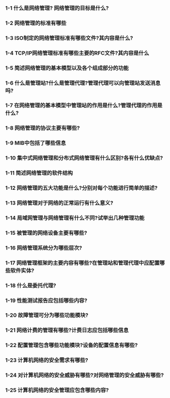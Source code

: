 ### 1-1 什么是网络管理? 网络管理的目标是什么? 
### 1-2 网络管理的标准有哪些
### 1-3 ISO制定的网络管理标准有哪些文件?其内容是什么?
### 1-4 TCP/IP网络管理标准有哪些主要的RFC文件?其内容是什么
### 1-5 简述网络管理的基本模型以及各个组成部分的功能
### 1-6 什么是管理站?什么是管理代理?管理代理可以向管理站发送消息吗?
### 1-7 在网络管理的基本模型中管理站的作用是什么?管理代理的作用是什么?
### 1-8 网络管理的协议主要有哪些?
### 1-9 MIB中包括了哪些信息
### 1-10 集中式网络管理和分布式网络管理有什么区别?各有什么优缺点?
### 1-11 简述网络管理的软件结构
### 1-12 网络管理的五大功能是什么?分别对每个功能进行简单的描述?
### 1-13 网络管理对于网络的正常运行有什么意义?
### 1-14 局域网管理与网络管理有什么不同?试举出几种管理功能
### 1-15 被管理的网络设备主要有哪些?
### 1-16 网络管理系统分为哪些层次?
### 1-17 网络管理框架的主要内容有哪些?在管理站和管理代理中应配置哪些软件实体?
### 1-18 什么是委托代理?
### 1-19 性能测试报告应包括哪些内容?
### 1-20 故障管理可分为哪些功能模块?
### 1-21 网络计费的管理有哪些?计费日志应包括哪些信息
### 1-22 配置管理包含哪些功能模块?设备的配置信息有哪些?
### 1-23 计算机网络的安全需求有哪些?
### 1-24 对计算机网络的安全威胁有哪些?对网络管理的安全威胁有哪些?
### 1-25 计算机网络的安全管理应包含哪些内容?